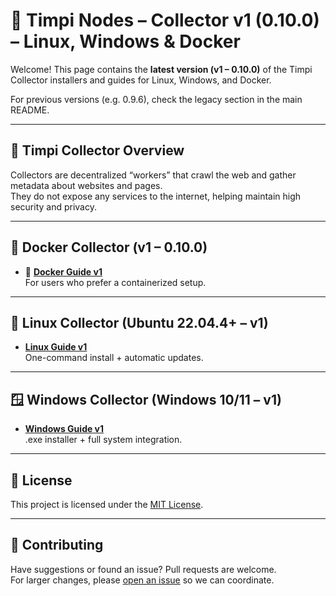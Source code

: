 # 🧠 Timpi Nodes – Collector v1 (0.10.0) – Linux, Windows & Docker

Welcome! This page contains the **latest version (v1 – 0.10.0)** of the Timpi Collector installers and guides for Linux, Windows, and Docker.  

For previous versions (e.g. 0.9.6), check the legacy section in the main README.

---

## 🔄 Timpi Collector Overview

Collectors are decentralized “workers” that crawl the web and gather metadata about websites and pages.  
They do not expose any services to the internet, helping maintain high security and privacy.

---

## 🐳 Docker Collector (v1 – 0.10.0)

* 🐧 **[Docker Guide v1](https://github.com/Timpi-official/Nodes/blob/main/Collector/Tutorial/CollectorDockerGuide-1v.md)**  
  For users who prefer a containerized setup.

---

## 🐧 Linux Collector (Ubuntu 22.04.4+ – v1)

* **[Linux Guide v1](https://github.com/Timpi-official/Nodes/blob/main/Collector/Tutorial/CollectorLinuxGuide-1v.md)**  
  One-command install + automatic updates.

---

## 🪟 Windows Collector (Windows 10/11 – v1)

* **[Windows Guide v1](https://github.com/Timpi-official/Nodes/edit/main/Collector/Tutorial/CollectorWindowsGuide-1v.md)**  
  .exe installer + full system integration.

---

## 📜 License

This project is licensed under the [MIT License](LICENSE).

---

## 🤝 Contributing

Have suggestions or found an issue? Pull requests are welcome.  
For larger changes, please [open an issue](https://discord.com/channels/946982023245992006/1179427377844068493) so we can coordinate.

```
